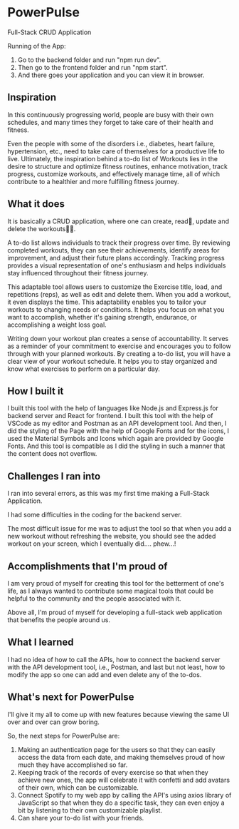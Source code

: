 # PowerPulse
Full-Stack CRUD Application

Running of the App:
1. Go to the backend folder and run "npm run dev".
2. Then go to the frontend folder and run "npm start".
3. And there goes your application and you can view it in browser.

## Inspiration
In this continuously progressing world, people are busy with their own schedules, and many times they forget to take care of their health and fitness.

Even the people with some of the disorders i.e., diabetes, heart failure, hypertension, etc., need to take care of themselves for a productive life to live. Ultimately, the inspiration behind a to-do list of Workouts lies in the desire to structure and optimize fitness routines, enhance motivation, track progress, customize workouts, and effectively manage time, all of which contribute to a healthier and more fulfilling fitness journey.

## What it does
It is basically a CRUD application, where one can create, read📖, update and delete the workouts💪🏽.

A to-do list allows individuals to track their progress over time. By reviewing completed workouts, they can see their achievements, identify areas for improvement, and adjust their future plans accordingly. Tracking progress provides a visual representation of one's enthusiasm and helps individuals stay influenced throughout their fitness journey.

This adaptable tool allows users to customize the Exercise title, load, and repetitions (reps), as well as edit and delete them. When you add a workout, it even displays the time.
This adaptability enables you to tailor your workouts to changing needs or conditions. It helps you focus on what you want to accomplish, whether it's gaining strength, endurance, or accomplishing a weight loss goal.

Writing down your workout plan creates a sense of accountability. It serves as a reminder of your commitment to exercise and encourages you to follow through with your planned workouts. By creating a to-do list, you will have a clear view of your workout schedule. It helps you to stay organized and know what exercises to perform on a particular day.

## How I built it
I built this tool with the help of languages like Node.js and Express.js for backend server and React for frontend. I built this tool with the help of VSCode as my editor and Postman as an API development tool.
And then, I did the styling of the Page with the help of Google Fonts and for the icons, I used the Material Symbols and Icons which again are provided by Google Fonts. And this tool is compatible as I did the styling in such a manner that the content does not overflow.

## Challenges I ran into
I ran into several errors, as this was my first time making a Full-Stack Application.

I had some difficulties in the coding for the backend server.

The most difficult issue for me was to adjust the tool so that when you add a new workout without refreshing the website, you should see the added workout on your screen, which I eventually did.... phew...!

## Accomplishments that I'm proud of
I am very proud of myself for creating this tool for the betterment of one's life, as I always wanted to contribute some magical tools that could be helpful to the community and the people associated with it.

Above all, I'm proud of myself for developing a full-stack web application that benefits the people around us.

## What I learned
I had no idea of how to call the APIs, how to connect the backend server with the API development tool, i.e., Postman, and last but not least, how to modify the app so one can add and even delete any of the to-dos.

## What's next for PowerPulse
I'll give it my all to come up with new features because viewing the same UI over and over can grow boring.

So, the next steps for PowerPulse are:

1.  Making an authentication page for the users so that they can easily access the data from each date, 
 and making themselves proud of how much they have accomplished so far.
2.  Keeping track of the records of every exercise so that when they achieve new ones, the app will celebrate it with confetti and add avatars of their own, which can be customizable.
3.  Connect Spotify to my web app by calling the API's using axios library of JavaScript so that when they do a specific task, they can even enjoy a bit by listening to their own customizable playlist.
4.  Can share your to-do list with your friends.

